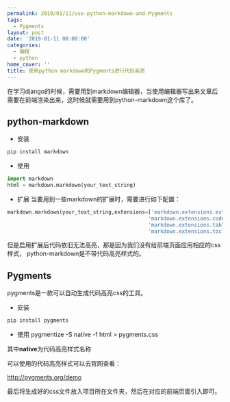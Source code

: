 ```yaml
---
permalink: 2019/01/11/use-python-markdown-and-Pygments
tags:
  - Pygments
layout: post
date: '2019-01-11 08:00:00'
categories:
  - 编程
  - python
home_cover: ''
title: 使用python markdown和Pygments进行代码高亮
---
```


在学习django的时候，需要用到markdown编辑器，当使用编辑器写出来文章后需要在前端渲染出来，这时候就需要用到python-markdown这个库了。


## python-markdown

- 安装

```python
pip install markdown

```

- 使用

```python
import markdown
html = markdown.markdown(your_text_string)

```

- 扩展
当要用到一些markdown的扩展时，需要进行如下配置：

```python
markdown.markdown(your_text_string,extensions=['markdown.extensions.extra',
                                              'markdown.extensions.codehilite',
                                              'markdown.extensions.tables',
                                              'markdown.extensions.toc'])

```


但是启用扩展后代码依旧无法高亮，那是因为我们没有给前端页面应用相应的css样式， python-markdown是不带代码高亮样式的。


## Pygments


pygments是一款可以自动生成代码高亮css的工具。

- 安装

```python
pip install pygments

```

- 使用
pygmentize -S native -f html > pygments.css

其中**native**为代码高亮样式名称


可以使用的代码高亮样式可以去官网查看：


http://pygments.org/demo


最后将生成好的css文件放入项目所在文件夹，然后在对应的前端页面引入即可。

